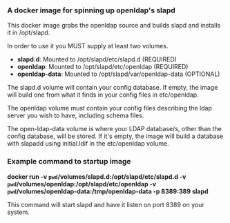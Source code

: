 
### A docker image for spinning up openldap's slapd

This docker image grabs the openldap source and builds slapd and
installs it in /opt/slapd. 

In order to use it you MUST supply at least two volumes.
- **slapd.d**: Mounted to /opt/slapd/etc/slapd.d (REQUIRED)
- **openldap**: Mounted to /opt/slapd/etc/openldap (REQUIRED)
- **openldap-data**: Mounted to /opt/slapd/var/openldap-data (OPTIONAL)

The slapd.d volume will contain your config database. If empty, the image
will build one from what it finds in your config files in etc/openldap.

The openldap volume must contain your config files describing the ldap
server you wish to have, including schema files.

The open-ldap-data volume is where your LDAP database/s, other than the
config database, will be stored. If it's empty, the image will build a
database with slapadd using initial.ldif in the etc/openldap volume.

### Example command to startup image

**docker run -v `pwd`/volumes/slapd.d:/opt/slapd/etc/slapd.d -v `pwd`/volumes/openldap:/opt/slapd/etc/openldap -v `pwd`/volumes/openldap-data:/tmp/openldap-data -p 8389:389 slapd**

This command will start slapd and have it listen on port 8389 on your system.

